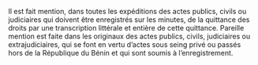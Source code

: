 Il est fait mention, dans toutes les expéditions des actes publics, civils ou judiciaires qui doivent être enregistrés sur les minutes, de la quittance des droits par une transcription littérale et entière de cette quittance.
Pareille mention est faite dans les originaux des actes publics, civils, judiciaires ou extrajudiciaires, qui se font en vertu d’actes sous seing privé ou passés hors de la République du Bénin et qui sont soumis à l’enregistrement.